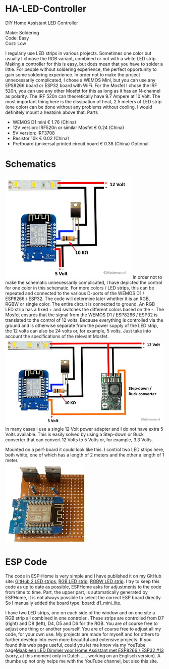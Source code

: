 # HA-LED-Controller
DIY Home Assistant LED Controller

Make: Soldering<br>
Code: Easy<br>
Cost: Low<br>

I regularly use LED strips in various projects. Sometimes one color but usually I choose the RGB variant, combined or not with a white LED strip. Making a controller for this is easy, but does mean that you have to solder a little. For people without soldering experience, the perfect opportunity to gain some soldering experience.
In order not to make the project unnecessarily complicated, I chose a WEMOS Mini, but you can use any EPS8266 board or ESP32 board with WiFi.
For the Mosfet I chose the IRF 520n, you can use any other Mosfet for this as long as it has an N-channel as polarity. The IRF 520n can theoretically have 9.7 Ampere at 10 Volt. The most important thing here is the dissipation of heat, 2.5 meters of LED strip (one color) can be done without any problems without cooling. I would definitely mount a heatsink above that. Parts

* WEMOS D1 mini € 1.76 (China)
* 12V version: IRF520n or similar Mosfet € 0.24 (China)
*  5V version: IRF3708
* Resistor 10k € 0.02 (China)
* Prefboard (universal printed circuit board € 0.38 (China) Optional

# Schematics
<img src="images/LED%20Controller%201.jpg" alt="Scheme LED Controller" width="400" >
In order not to make the schematic unnecessarily complicated, I have depicted the control for one color in this schematic. For more colors / LED strips, this can be repeated and connected to the various D-ports of the WEMOS D1 / ESP8266 / ESP32. The code will determine later whether it is an RGB, RGBW or single color.
The entire circuit is connected to ground. An RGB LED strip has a fixed + and switches the different colors based on the -. The Mosfet ensures that the signal from the WEMOS D1 / ESP8266 / ESP32 is translated to the control of 12 volts. Because everything is controlled via the ground and is otherwise separate from the power supply of the LED strip, the 12 volts can also be 24 volts or, for example, 5 volts. Just take into account the specifications of the relevant Mosfet.
<img src="images/LED%20Controller%202.jpg" alt="Schema LED Controller met Buck converter" width="600" />
In many cases I use a single 12 Volt power adapter and I do not have extra 5 Volts available. This is easily solved by using a Step-down or Buck converter that can convert 12 Volts to 5 Volts or, for example, 3.3 Volts.

Mounted on a perf-board it could look like this. I control two LED strips here, both white, one of which has a length of 2 meters and the other a length of 1 meter.<br>
 <img src="images/LED%20Controller%20print.jpg" alt="LED controller op print" width="250" />

# ESP Code
The code in ESP-Home is very simple and I have published it on my GitHub site: <a href="https://github.com/DIY-Sensors/HA-LED-Controller/blob/main/code/2%20LED%20strips.yaml" target="_blank"> GitHub 2 LED strips</a>, <a href="https://github.com/DIY-Sensors/HA-LED-Controller/blob/main/code/RGB%20LED%20strip.yaml" target="_blank">RGB LED strip</a>, <a href="https://github.com/DIY-Sensors/HA-LED-Controller/blob/main/code/RGBW%20LED%20strip.yaml" target="_blank"> RGBW LED strip</a>.
I try to keep this code as up to date as possible, ESPHome asks for adjustments to the code from time to time.
Part, the upper part, is automatically generated by ESPHome, it is not always possible to select the correct ESP board directly. So I manually added the board type: board: d1_mini_lite.

I have two LED strips, one on each side of the window and on one site a RGB strip all combined in one controler.. These strips are controlled from D7 (right) and D8 (left),  D4, D5 and D6 for the RGB. You are of course free to adjust one thing or another yourself. You are of course free to adjust all my code, for your own use. My projects are made for myself and for others to further develop into even more beautiful and extensive projects.
If you found this web page useful, could you let me know via my YouTube page<a href="https://www.youtube.com/watch?v=C99b1UtMZ4w" target="_blank">Maak een LED Dimmer voor Home Assistant met ESP8266 / ESP32 #13</a> (sorry, at this moment only in Dutch ..... working on an Englisch version). A thumbs up not only helps me with the YouTube channel, but also this site.
